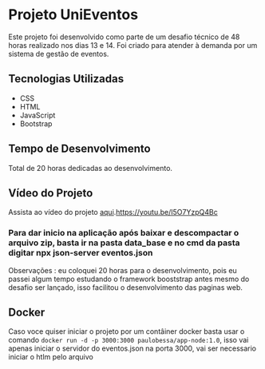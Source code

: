 # Projeto UniEventos

Este projeto foi desenvolvido como parte de um desafio técnico de 48 horas realizado nos dias 13 e 14. Foi criado para atender à demanda por um sistema de gestão de eventos.

## Tecnologias Utilizadas
- CSS
- HTML
- JavaScript
- Bootstrap

## Tempo de Desenvolvimento
Total de 20 horas dedicadas ao desenvolvimento.

## Vídeo do Projeto
Assista ao vídeo do projeto [aqui]([https://youtu.be/I5O7YzpQ4Bc]).https://youtu.be/I5O7YzpQ4Bc


### Para dar inicio na aplicação após baixar e descompactar o arquivo zip, basta ir na pasta data_base e no cmd da pasta digitar npx json-server eventos.json

Observações : eu coloquei 20 horas para o desenvolvimento, pois eu passei algum tempo estudando o framework booststrap antes mesmo do desafio ser lançado, isso facilitou o desenvolvimento das paginas web.

## Docker

Caso voce quiser iniciar o projeto por um contâiner docker basta usar o comando ```docker run -d -p 3000:3000 paulobessa/app-node:1.0```, isso vai apenas iniciar o servidor do eventos.json na porta 3000, vai ser necessario iniciar o htlm pelo arquivo
